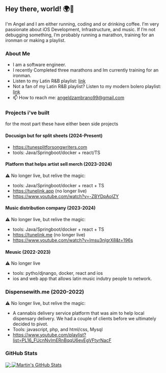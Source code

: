 ## Hey there, world! 🌍👋

 I'm Angel and I am either running, coding and or drinking coffee. I'm very passionate about iOS Development, Infrastructure, and music. If I’m not debugging something, I’m probably running a marathon, training for an ironman or making a playlist.

### About Me 
- I am a software engineer.
- I recently Completed three marathons and Im currently training for an ironman. 
- Listen to my Latin R&B playlist: <a href="https://open.spotify.com/playlist/1uXII1uCQ1dW0Zo6lupxmh?si=708ae888e9fd4639">link</a>
- Not a fan of my Latin R&B playlist? Listen to my modern bolero playlist: <a href="https://open.spotify.com/playlist/4Wj0LgnWk1lsSAjA5agFPg?si=39c9abfa1a304d2e">link</a>
- 📫 How to reach me: angeldzambrano99@gmail.com 


### Projects i've built
for the most part these have either been side projects 


#### Docusign but for split sheets (2024-Present)
- https://tunesplitforsongwriters.com
- tools: Java/Springboot/docker + react/TS

#### Platform that helps artist sell merch (2023-2024)
⚠️ No longer live, but relive the magic:
- tools: Java/Springboot/docker + react + TS
- https://tunelink.app (no longer live)
- https://www.youtube.com/watch?v=-ZBYDpAoIZY

#### Music distribution company (2023-2024)
⚠️ No longer live, but relive the magic:
- tools: Java/Springboot/docker + react + TS
- https://tunelink.me (no longer live)
- https://www.youtube.com/watch?v=lmsu3nlgrX8&t=196s

#### Meusic (2022-2023)
⚠️ No longer live
- tools: pytho/djnango, docker, react and ios
- ios and web app that allows latin music indutry people to network.

### Dispensewith.me (2020-2022)
⚠️ No longer live, but relive the magic:
- A cannabis delivery service platform that was aim to help local dispensary delivery. We had a couple of clients before we ultimately decided to pivot. 
- Tools: javascript, php, and html/css, Mysql  
- https://www.youtube.com/playlist?list=PL16_FUcnNvImERnBqqU6evEgVFtyrNacF


### GitHub Stats

<a href="https://github.com/angeldzzz23/angeldzzz23">
  <img align="center" src="https://github-readme-stats.vercel.app/api/top-langs/?username=angeldzzz23&hide=makefile,html,tex&title_color=ffffff&text_color=c9cacc&icon_color=2bbc8a&bg_color=1d1f21&langs_count=3" />
</a>



<a href="https://github.com/angeldzzz23/angeldzzz23">
  <img align="center" src="https://github-readme-stats.vercel.app/api?username=angeldzzz23&show_icons=true&line_height=27&count_private=true&title_color=ffffff&text_color=c9cacc&icon_color=2bbc8a&bg_color=1d1f21" alt="Martin's GitHub Stats" />
</a>

